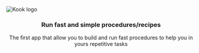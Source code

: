 <img align="center" src="https://github.com/Surffren/kook/blob/main/kooklogo.svg" alt="Kook logo" />

<h3 align="center">Run fast and simple procedures/recipes</h3>
<p align="center">The first app that allow you to build and run fast procedures to help you in yours repetitive tasks</p>
